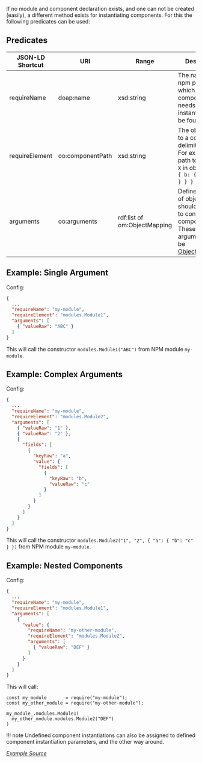 If no module and component declaration exists, and one can not be created (easily),
a different method exists for instantiating components.
For this the following predicates can be used:

## Predicates

| JSON-LD Shortcut     | URI                     | Range         | Description |
| -------------------- | ----------------------- | ------------- | ----------- |
| requireName          | doap:name               | xsd:string    | The name of the npm package in which the component that needs instantiation can be found. |
| requireElement       | oo:componentPath        | xsd:string    | The object path to a component delimited by `.`. For example, the path to element `X` in object `{ a: { b: { X: { ... } } } }` is `a.b.X`. |
| arguments            | oo:arguments            | rdf:list of om:ObjectMapping | Defines the list of objects that should be used to construct the component. These arguments must be [ObjectMappings](../components/object_mapping/). |

## Example: Single Argument

Config:
```json
{
  ...
  "requireName": "my-module",
  "requireElement": "modules.Module1",
  "arguments": [
    { "valueRaw": "ABC" }
  ]
}
```

This will call the constructor `modules.Module1("ABC")` from NPM module `my-module`.

## Example: Complex Arguments

Config:
```json
{
  ...
  "requireName": "my-module",
  "requireElement": "modules.Module2",
  "arguments": [
    { "valueRaw": "1" },
    { "valueRaw": "2" },
    {
      "fields": [
        {
          "keyRaw": "a",
          "value": {
            "fields": [
              {
                "keyRaw": "b",
                "valueRaw": "c"
              }
            ]
          }
        }
      ]
    }
  ]
}
```

This will call the constructor `modules.Module2("1", "2", { "a": { "b": "c" } })` from NPM module `my-module`.

## Example: Nested Components

Config:
```json
{
  ...
  "requireName": "my-module",
  "requireElement": "modules.Module1",
  "arguments": [
    {
      "value": {
        "requireName": "my-other-module",
        "requireElement": "modules.Module2",
        "arguments": [
          { "valueRaw": "DEF" }
        ]
      }
    }
  ]
}
```

This will call: 
```
const my_module       = require("my-module");
const my_other_module = require("my-other-module");

my_module_.modules.Module1(
  my_other_module.modules.Module2("DEF")
)
```

!!! note
    Undefined component instantiations can also be assigned to defined component instantiation parameters,
    and the other way around.

[_Example Source_](https://github.com/LinkedSoftwareDependencies/Examples-Components.js/tree/master/documentation/configuration/configurations/undefined)


